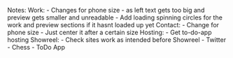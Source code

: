Notes:
    Work:
        - Changes for phone size - as left text gets too big and preview gets smaller and unreadable
        - Add loading spinning circles for the work and preview sections if it hasnt loaded up yet
    Contact:
        - Change for phone size
        - Just center it after a certain size
    Hosting:
        - Get to-do-app hosting
    Showreel:
        - Check sites work as intended before Showreel
            - Twitter 
            - Chess 
            - ToDo App

